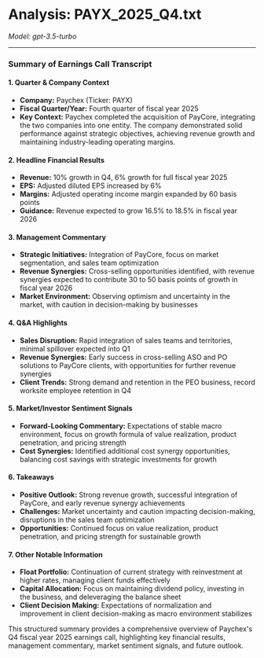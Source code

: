 # Analysis: PAYX_2025_Q4.txt

*Model: gpt-3.5-turbo*

---

### Summary of Earnings Call Transcript

#### 1. **Quarter & Company Context**
   - **Company:** Paychex (Ticker: PAYX)
   - **Fiscal Quarter/Year:** Fourth quarter of fiscal year 2025
   - **Key Context:** Paychex completed the acquisition of PayCore, integrating the two companies into one entity. The company demonstrated solid performance against strategic objectives, achieving revenue growth and maintaining industry-leading operating margins.

#### 2. **Headline Financial Results**
   - **Revenue:** 10% growth in Q4, 6% growth for full fiscal year 2025
   - **EPS:** Adjusted diluted EPS increased by 6%
   - **Margins:** Adjusted operating income margin expanded by 60 basis points
   - **Guidance:** Revenue expected to grow 16.5% to 18.5% in fiscal year 2026

#### 3. **Management Commentary**
   - **Strategic Initiatives:** Integration of PayCore, focus on market segmentation, and sales team optimization
   - **Revenue Synergies:** Cross-selling opportunities identified, with revenue synergies expected to contribute 30 to 50 basis points of growth in fiscal year 2026
   - **Market Environment:** Observing optimism and uncertainty in the market, with caution in decision-making by businesses

#### 4. **Q&A Highlights**
   - **Sales Disruption:** Rapid integration of sales teams and territories, minimal spillover expected into Q1
   - **Revenue Synergies:** Early success in cross-selling ASO and PO solutions to PayCore clients, with opportunities for further revenue synergies
   - **Client Trends:** Strong demand and retention in the PEO business, record worksite employee retention in Q4

#### 5. **Market/Investor Sentiment Signals**
   - **Forward-Looking Commentary:** Expectations of stable macro environment, focus on growth formula of value realization, product penetration, and pricing strength
   - **Cost Synergies:** Identified additional cost synergy opportunities, balancing cost savings with strategic investments for growth

#### 6. **Takeaways**
   - **Positive Outlook:** Strong revenue growth, successful integration of PayCore, and early revenue synergy achievements
   - **Challenges:** Market uncertainty and caution impacting decision-making, disruptions in the sales team optimization
   - **Opportunities:** Continued focus on value realization, product penetration, and pricing strength for sustainable growth

#### 7. **Other Notable Information**
   - **Float Portfolio:** Continuation of current strategy with reinvestment at higher rates, managing client funds effectively
   - **Capital Allocation:** Focus on maintaining dividend policy, investing in the business, and deleveraging the balance sheet
   - **Client Decision Making:** Expectations of normalization and improvement in client decision-making as macro environment stabilizes

This structured summary provides a comprehensive overview of Paychex's Q4 fiscal year 2025 earnings call, highlighting key financial results, management commentary, market sentiment signals, and future outlook.
